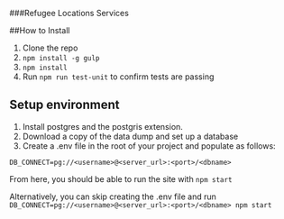 ###Refugee Locations Services

##How to Install

1. Clone the repo
2. ``` npm install -g gulp ```
3. ``` npm install ```
4. Run ``` npm run test-unit ``` to confirm tests are passing

## Setup environment
1. Install postgres and the postgris extension.
2. Download a copy of the data dump and set up a database
3. Create a .env file in the root of your project and populate as follows:

```
DB_CONNECT=pg://<username>@<server_url>:<port>/<dbname>
```

From here, you should be able to run the site with ``` npm start ```

Alternatively, you can skip creating the .env file and run ``` DB_CONNECT=pg://<username>@<server_url>:<port>/<dbname> npm start ```
